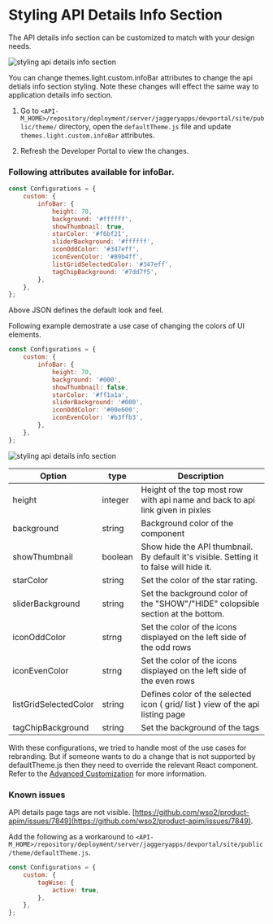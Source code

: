 # Styling API Details Info Section

The API details info section can be customized to match with your design needs.

 ![styling api details info section]({{base_path}}/assets/img/learn/styling-api-details-info-section1.png) 

You can change themes.light.custom.infoBar attributes to change the api detials info section styling. Note these changes will effect the same way to application details info section.

1. Go to  `<API-M_HOME>/repository/deployment/server/jaggeryapps/devportal/site/public/theme/` directory, open the `defaultTheme.js` file and update `themes.light.custom.infoBar` attributes.

2. Refresh the Developer Portal to view the changes.

### Following attributes available for infoBar.

```js
const Configurations = {
    custom: {
        infoBar: {
            height: 70,
            background: '#ffffff',
            showThumbnail: true,
            starColor: '#f6bf21',
            sliderBackground: '#ffffff',
            iconOddColor: '#347eff',
            iconEvenColor: '#89b4ff',
            listGridSelectedColor: '#347eff',
            tagChipBackground: '#7dd7f5',
        },
    },
};
```

Above JSON defines the default look and feel.

Following example demostrate a use case of changing the colors of UI elements.

```js
const Configurations = {
    custom: {
        infoBar: {
            height: 70,
            background: '#000',
            showThumbnail: false,
            starColor: '#ff1a1a',
            sliderBackground: '#000',
            iconOddColor: '#00e600',
            iconEvenColor: '#b3ffb3',
        },
    },
};

```

 ![styling api details info section]({{base_path}}/assets/img/learn/styling-api-details-info-section2.png)


| Option | type | Description |
| ------ | -- | ----------- |
| height | integer | Height of the top most row with api name and back to api link given in pixles |
| background | string | Background color of the component |
| showThumbnail | boolean | Show hide the API thumbnail. By default it's visible. Setting it to false will hide it. | 
| starColor | string | Set the color of the star rating. |
| sliderBackground | string | Set the background color of the "SHOW"/"HIDE" colopsible section at the bottom. |
| iconOddColor | strng | Set the color of the icons displayed on the left side of the  odd rows |
| iconEvenColor | strng | Set the color of the icons displayed on the left side of the  even rows |
| listGridSelectedColor | string | Defines color of the selected icon ( grid/ list ) view of the api listing page |
| tagChipBackground | string | Set the background of the tags |

With these configurations, we tried to handle most of the use cases for rebranding. But if someone wants to do a change that is not supported by defaultTheme.js then they need to override the relevant React component. Refer to the [Advanced Customization](advanced-customization.md) for more information.

### Known issues

API details page tags are not visible. [https://github.com/wso2/product-apim/issues/7849](https://github.com/wso2/product-apim/issues/7849).

Add the following as a workaround to `<API-M_HOME>/repository/deployment/server/jaggeryapps/devportal/site/public/theme/defaultTheme.js`.

```js
const Configurations = {
    custom: {
        tagWise: {
            active: true,
        },
    },
};
```


